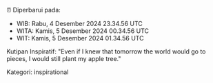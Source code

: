 ⏰ Diperbarui pada:
- WIB: Rabu, 4 Desember 2024 23.34.56 UTC
- WITA: Kamis, 5 Desember 2024 00.34.56 UTC
- WIT: Kamis, 5 Desember 2024 01.34.56 UTC

Kutipan Inspiratif:
"Even if I knew that tomorrow the world would go to pieces, I would still plant my apple tree."


Kategori: inspirational

